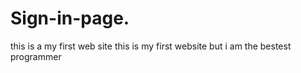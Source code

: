 # Sign-in-page.
this is a my first web site this is my first website but i am the bestest programmer
